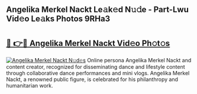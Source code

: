 ## Angelika Merkel Nackt Le𝚊k𝚎d N𝚞𝚍e - Part-Lwu Vid𝚎o Le𝚊ks Photos 9RHa3

# <h2><a href="http://fb13eo.evod.top/?m=Angelika+Merkel+Nackt">🔗 👉🔴 Angelika Merkel Nackt Vid𝚎o Ph𝚘t𝚘s</a></h2>

[![Angelika Merkel Nackt N𝚞d𝚎s](https://i.imgur.com/8V9OHl7.gif)](http://fb13eo.evod.top/?m=Angelika+Merkel+Nackt)
Online persona Angelika Merkel Nackt and content creator, recognized for disseminating dance and lifestyle content through collaborative dance performances and mini vlogs. Angelika Merkel Nackt, a renowned public figure, is celebrated for his philanthropy and humanitarian work. 
